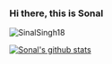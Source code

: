 ### Hi there, this is Sonal

<img src="https://komarev.com/ghpvc/?username=SinalSingh18&style=flat-square" alt="SinalSingh18" /><br>

[![Sonal's github stats](https://github-readme-stats.vercel.app/api?username=SonalSingh18)](https://github.com/SonalSingh18)
